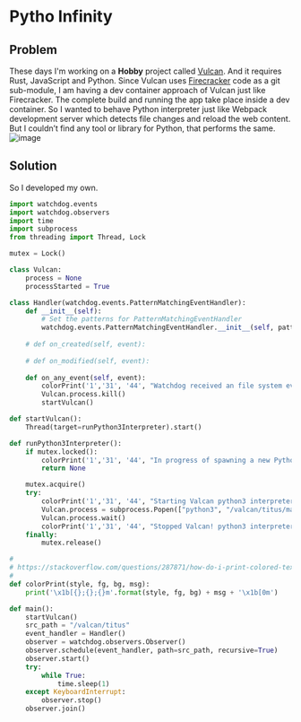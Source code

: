 # Pytho Infinity

## Problem
These days I'm working on a **Hobby** project called [Vulcan](https://github.com/mahesh-maximus/vulcan). And it requires Rust, JavaScript and Python. Since Vulcan uses [Firecracker](https://github.com/firecracker-microvm/firecracker) code as a git sub-module, I am having a dev container approach of Vulcan just like Firecracker. The complete build and running the app take place inside a dev container. So I wanted to behave Python interpreter just like Webpack development server which detects file changes and reload the web content. But I couldn’t find any tool or library for Python, that performs the same. ![image](https://user-images.githubusercontent.com/6337584/168842088-ec02d95e-1551-406f-a0c7-94ba8ddd74d8.png)


## Solution
So I developed my own.

```python
import watchdog.events
import watchdog.observers
import time
import subprocess
from threading import Thread, Lock

mutex = Lock()

class Vulcan:
    process = None
    processStarted = True

class Handler(watchdog.events.PatternMatchingEventHandler):
    def __init__(self):
        # Set the patterns for PatternMatchingEventHandler
        watchdog.events.PatternMatchingEventHandler.__init__(self, patterns=['*.py', '*.txt'], ignore_directories=True, case_sensitive=False)
        
    # def on_created(self, event):
    
    # def on_modified(self, event):
    
    def on_any_event(self, event):
        colorPrint('1','31', '44', "Watchdog received an file system event - % s." % event.src_path)
        Vulcan.process.kill()
        startVulcan()

def startVulcan():
    Thread(target=runPython3Interpreter).start()

def runPython3Interpreter():
    if mutex.locked():
        colorPrint('1','31', '44', "In progress of spawning a new Python3 interpreter instance ...")
        return None

    mutex.acquire()
    try:
        colorPrint('1','31', '44', "Starting Valcan python3 interpreter ...")
        Vulcan.process = subprocess.Popen(["python3", "/valcan/titus/main-loop.py"])
        Vulcan.process.wait()
        colorPrint('1','31', '44', "Stopped Valcan! python3 interpreter ...")
    finally:
        mutex.release()

# 
# https://stackoverflow.com/questions/287871/how-do-i-print-colored-text-to-the-terminal
#
def colorPrint(style, fg, bg, msg):
    print('\x1b[{};{};{}m'.format(style, fg, bg) + msg + '\x1b[0m') 

def main():
    startVulcan()
    src_path = "/valcan/titus"
    event_handler = Handler()
    observer = watchdog.observers.Observer()
    observer.schedule(event_handler, path=src_path, recursive=True)
    observer.start()
    try:
        while True:
            time.sleep(1)
    except KeyboardInterrupt:
        observer.stop()
    observer.join()
```

